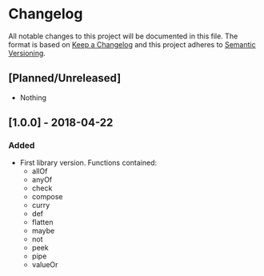 # Changelog
All notable changes to this project will be documented in this file.
The format is based on [Keep a Changelog](http://keepachangelog.com/en/1.0.0/) and this project adheres to [Semantic Versioning](http://semver.org/spec/v2.0.0.html).

## [Planned/Unreleased]
- Nothing

## [1.0.0] - 2018-04-22
### Added
- First library version. Functions contained:
  - allOf
  - anyOf
  - check
  - compose
  - curry
  - def
  - flatten
  - maybe
  - not
  - peek
  - pipe
  - valueOr
